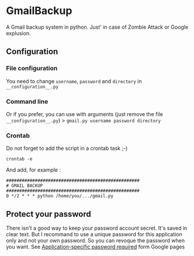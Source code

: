 GmailBackup
===========

A Gmail backup system in python.
Just' in case of Zombie Attack or Google explusion.

## Configuration
### File configuration
You need to change `username`, `password` and `directory` in `__configuration__.py`

### Command line
Or if you prefer, you can use with arguments (just remove the file `__configuration__.py`)
	> ```
	gmail.py username password directory
	```

### Crontab
Do not forget to add the script in a crontab task ;-)

	crontab -e

And add, for example :

	###################################################
	# GMAIL BACKUP
	###################################################
	0 */2 * * * python /home/you/.../gmail.py


## Protect your password
There isn't a good way to keep your password account secret. It's saved in clear text.
But I recommand to use a unique password for this application only and not your own password.
So you can revoque the password when you want.
See [Application-specific password required](https://support.google.com/mail/answer/117327) form Google pages
